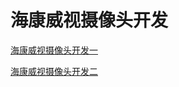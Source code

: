 # 海康威视摄像头开发

[海康威视摄像头开发一](海康威视摄像头开发一%201880121c440046a98057fc8951b6088c.md)

[海康威视摄像头开发二](海康威视摄像头开发二%2042b70c758aac4cd08e78eb6889f9df8b.md)